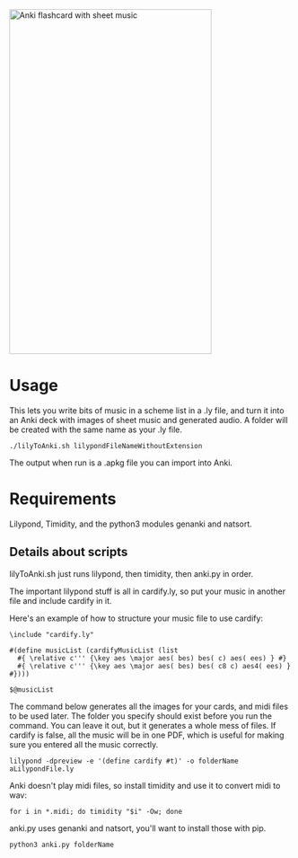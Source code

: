 <img src="flashcard_example.png" alt="Anki flashcard with sheet music" width="360px" height="614px">

# Usage
This lets you write bits of music in a scheme list in a .ly file, and turn it into an Anki deck with images of sheet music and generated audio. A folder will be created with the same name as your .ly file.

```
./lilyToAnki.sh lilypondFileNameWithoutExtension
```

The output when run is a .apkg file you can import into Anki.

# Requirements
Lilypond, Timidity, and the python3 modules genanki and natsort.

## Details about scripts

lilyToAnki.sh just runs lilypond, then timidity, then anki.py in order.

The important lilypond stuff is all in cardify.ly, so put your music in another file and include cardify in it.

Here's an example of how to structure your music file to use cardify:
```
\include "cardify.ly"

#(define musicList (cardifyMusicList (list
  #{ \relative c''' {\key aes \major aes( bes) bes( c) aes( ees) } #}
  #{ \relative c''' {\key aes \major aes( bes) bes( c8 c) aes4( ees) } #})))

$@musicList
```

The command below generates all the images for your cards, and midi files to be used later. The folder you specify should exist before you run the command. You can leave it out, but it generates a whole mess of files. If cardify is false, all the music will be in one PDF, which is useful for making sure you entered all the music correctly.

```
lilypond -dpreview -e '(define cardify #t)' -o folderName aLilypondFile.ly
```

Anki doesn't play midi files, so install timidity and use it to convert midi to wav:

```
for i in *.midi; do timidity "$i" -Ow; done
```

anki.py uses genanki and natsort, you'll want to install those with pip.

```
python3 anki.py folderName
```
